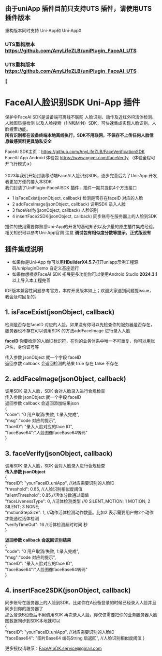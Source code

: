 ## 由于uniApp 插件目前只支持UTS 插件，请使用UTS插件版本

重构版本同时支持 Uni-App和 Uni-AppX

### UTS重构版本 https://github.com/AnyLifeZLB/uniPlugin_FaceAI_UTS
### UTS重构版本 https://github.com/AnyLifeZLB/uniPlugin_FaceAI_UTS



🪸  



   
   
# FaceAI人脸识别SDK Uni-App 插件

保护伞FaceAI SDK是设备端可离线不联网 人脸识别、动作及近红外IR活体检测、人脸图质量检测
以及人脸搜索（1:N和M:N）SDK，可快速集成实现人脸识别，人脸搜索功能。  
**所有识别都在设备终端本地离线执行，SDK不用联网，不保存不上传任何人脸信息敏感资料更具隐私安全**  

FaceAI SDK主页：https://github.com/AnyLifeZLB/FaceVerificationSDK  
FaceAI App Android 体验包 https://www.pgyer.com/faceVerify （体验全程可开飞行模式✈️）  
 
2023年我们开始封装移动端FaceAI人脸识别SDK，逐步完善后为了Uni-App 开发者更加方便的接入本SDK  
我们封装了UniPlugin-FaceAISDK 插件，插件一期共提供4个方法接口
  - 1  isFaceExist(jsonObject, callback) 检测是否存在faceID 对应的人脸
  - 2  addFaceImage(jsonObject, callback) 调用SDK 录入人脸
  - 3  faceVerify(jsonObject, callback) 人脸识别
  - 4  insertFace2SDK(jsonObject, callback) 同步账号在服务器上的人脸到SDK

插件的使用需要你熟悉Uni-App的开发的基础知识以及少量的原生插件集成经验，相关知识可以参考Uni-App官网
注意 **调试包有相似度分数等提示，正式版没有**

## 插件集成说明
- 如果你是Uni-App 你可以用**HBuilderX4.5.7**打开uniapp示例工程源码/unipluginDemo 自定义基座运行
- 如果你想根据FaceAI SDK 拓展更多功能你可以使用Android Studio **2024.3.1**以上导入本工程完善

IDE版本兼容性问题参考官方，本库开发版本如上；欢迎大家遇到问题提issue，我会及时回复的。
 
## 1. isFaceExist(jsonObject, callback)
检测是否存在faceID 对应的人脸，如果没有你可以先检查你的服务器是否存在，服务器也不存在可以调用SDK
的方法addFaceImage 进行录入人脸

**faceID** 你要检测的人脸ID标识符，在你的业务体系中唯一不可重复，你可以用账户名，身份证号等  

传入参数 jsonObject 就一个字段 faceID  
返回参数 callback 会返回检测的结果 true 存在 false 不存在  

## 2. addFaceImage(jsonObject, callback)
调用SDK 录入人脸，SDK 会对人脸录入进行合规检查  
传入参数 jsonObject 就一个字段 faceID  
返回参数 callback 会返回添加结果json  
{  
    "code": "0 用户取消/失败,  1:录入完成",  
    "msg":"code 对应的提示",  
    "faceID": "录入人脸对应的face ID",  
    "faceBase64":"人脸图像faceBase64转码"  
}  


## 3. faceVerify(jsonObject, callback)
调用SDK 录入人脸，SDK 会对人脸录入进行合规检查  
**传入参数 jsonObject**  
{  
   "faceID": "yourFaceID_uniApp", //对应需要识别的人脸ID  
   "threshold": 0.85, //人脸识别相似度阈值  
   "silentThreshold": 0.85,//活体分数通过阈值  
   "faceLivenessType": 0, //活体检测类型 //0 SILENT_MOTION; 1 MOTION; 2 SILENT; 3 NONE;  
   "motionStepSize": 1, //动作活体检测动作数量。比如2 表示需要用户做2个动作才能通过活体检测  
   "verifyTimeOut": 16 //活体检测超时时间 秒  
}  


**返回参数 callback 会返回识别结果**   
{  
   "code": "0 用户取消/失败,  1:录入完成",  
   "msg":"code 对应的提示",  
   "faceID": "录入人脸对应的face ID",  
   "faceBase64":"人脸图像faceBase64转码"  
}  


## 4. insertFace2SDK(jsonObject, callback) 
同步账号在服务器上的人脸到SDK，比如你在A设备登录的时候已经录入人脸并且同步到你的服务器了    
那么登录B设备后不用调用SDK 再次录入人脸，你仅仅需要把你的业务服务器人脸图数据同步到SDK本地就可以  
{  
 "faceID": "yourFaceID_uniApp", //对应需要识别的人脸ID  
 "faceBase64": "图片Base64 编码String 后返回", //人脸识别相似度阈值
}

更多授权请联系：FaceAISDK.service@gmail.com


